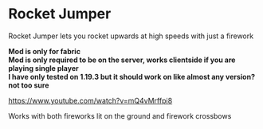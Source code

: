 # Rocket Jumper
Rocket Jumper lets you rocket upwards at high speeds with just a firework

**Mod is only for fabric**  
**Mod is only required to be on the server, works clientside if you are playing single player**  
**I have only tested on 1.19.3 but it should work on like almost any version? not too sure**  

https://www.youtube.com/watch?v=mQ4vMrffpi8

Works with both fireworks lit on the ground and firework crossbows
